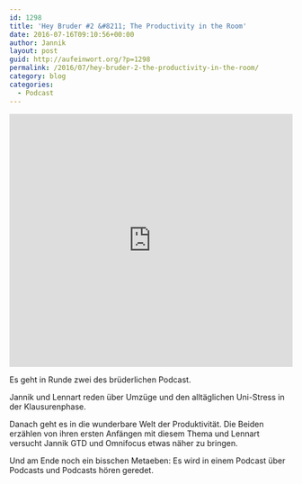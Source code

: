 ```yaml
---
id: 1298
title: 'Hey Bruder #2 &#8211; The Productivity in the Room'
date: 2016-07-16T09:10:56+00:00
author: Jannik
layout: post
guid: http://aufeinwort.org/?p=1298
permalink: /2016/07/hey-bruder-2-the-productivity-in-the-room/
category: blog
categories:
  - Podcast
---
```

<iframe width="100%" height="450" scrolling="no" frameborder="no" src="https://w.soundcloud.com/player/?url=https%3A//api.soundcloud.com/tracks/273926627&amp;auto_play=false&amp;hide_related=false&amp;show_comments=true&amp;show_user=true&amp;show_reposts=false&amp;visual=true"></iframe>

Es geht in Runde zwei des brüderlichen Podcast.
  
Jannik und Lennart reden über Umzüge und den alltäglichen Uni-Stress in der Klausurenphase.
  
Danach geht es in die wunderbare Welt der Produktivität. Die Beiden erzählen von ihren ersten Anfängen mit diesem Thema und Lennart versucht Jannik GTD und Omnifocus etwas näher zu bringen.
  
Und am Ende noch ein bisschen Metaeben: Es wird in einem Podcast über Podcasts und Podcasts hören geredet.